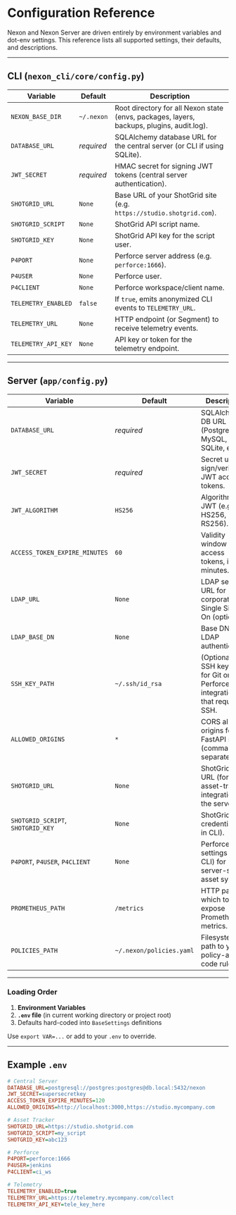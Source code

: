# Configuration Reference

Nexon and Nexon Server are driven entirely by environment variables and dot-env settings. This reference lists all supported settings, their defaults, and descriptions.

---

## CLI (`nexon_cli/core/config.py`)

| Variable            | Default             | Description                                                                                  |
|---------------------|---------------------|----------------------------------------------------------------------------------------------|
| `NEXON_BASE_DIR`    | `~/.nexon`          | Root directory for all Nexon state (envs, packages, layers, backups, plugins, audit.log).   |
| `DATABASE_URL`      | *required*          | SQLAlchemy database URL for the central server (or CLI if using SQLite).                     |
| `JWT_SECRET`        | *required*          | HMAC secret for signing JWT tokens (central server authentication).                          |
| `SHOTGRID_URL`      | `None`              | Base URL of your ShotGrid site (e.g. `https://studio.shotgrid.com`).                         |
| `SHOTGRID_SCRIPT`   | `None`              | ShotGrid API script name.                                                                    |
| `SHOTGRID_KEY`      | `None`              | ShotGrid API key for the script user.                                                        |
| `P4PORT`            | `None`              | Perforce server address (e.g. `perforce:1666`).                                              |
| `P4USER`            | `None`              | Perforce user.                                                                               |
| `P4CLIENT`          | `None`              | Perforce workspace/client name.                                                              |
| `TELEMETRY_ENABLED` | `false`             | If `true`, emits anonymized CLI events to `TELEMETRY_URL`.                                   |
| `TELEMETRY_URL`     | `None`              | HTTP endpoint (or Segment) to receive telemetry events.                                      |
| `TELEMETRY_API_KEY` | `None`              | API key or token for the telemetry endpoint.                                                 |

---

## Server (`app/config.py`)

| Variable                          | Default           | Description                                                                                     |
|-----------------------------------|-------------------|-------------------------------------------------------------------------------------------------|
| `DATABASE_URL`                    | *required*        | SQLAlchemy DB URL (Postgres, MySQL, SQLite, etc.).                                             |
| `JWT_SECRET`                      | *required*        | Secret used to sign/verify JWT access tokens.                                                  |
| `JWT_ALGORITHM`                   | `HS256`           | Algorithm for JWT (e.g. HS256, RS256).                                                          |
| `ACCESS_TOKEN_EXPIRE_MINUTES`     | `60`              | Validity window for access tokens, in minutes.                                                 |
| `LDAP_URL`                        | `None`            | LDAP server URL for corporate Single Sign-On (optional).                                       |
| `LDAP_BASE_DN`                    | `None`            | Base DN for LDAP authentication.                                                                |
| `SSH_KEY_PATH`                    | `~/.ssh/id_rsa`   | (Optional) SSH key path for Git or Perforce integrations that require SSH.                      |
| `ALLOWED_ORIGINS`                 | `*`               | CORS allowed origins for the FastAPI server (comma-separated).                                  |
| `SHOTGRID_URL`                    | `None`            | ShotGrid site URL (for the asset-tracker integration in the server).                           |
| `SHOTGRID_SCRIPT`, `SHOTGRID_KEY` | `None`            | ShotGrid credentials (as in CLI).                                                               |
| `P4PORT`, `P4USER`, `P4CLIENT`    | `None`            | Perforce settings (as in CLI) for server-side asset sync.                                       |
| `PROMETHEUS_PATH`                 | `/metrics`        | HTTP path on which to expose Prometheus metrics.                                               |
| `POLICIES_PATH`                   | `~/.nexon/policies.yaml` | Filesystem path to your policy-as-code rules.                                         |

---

### Loading Order

1. **Environment Variables**  
2. **`.env` file** (in current working directory or project root)  
3. Defaults hard-coded into `BaseSettings` definitions  

Use `export VAR=...` or add to your `.env` to override.  

---

## Example `.env`

```ini
# Central Server
DATABASE_URL=postgresql://postgres:postgres@db.local:5432/nexon
JWT_SECRET=supersecretkey
ACCESS_TOKEN_EXPIRE_MINUTES=120
ALLOWED_ORIGINS=http://localhost:3000,https://studio.mycompany.com

# Asset Tracker
SHOTGRID_URL=https://studio.shotgrid.com
SHOTGRID_SCRIPT=my_script
SHOTGRID_KEY=abc123

# Perforce
P4PORT=perforce:1666
P4USER=jenkins
P4CLIENT=ci_ws

# Telemetry
TELEMETRY_ENABLED=true
TELEMETRY_URL=https://telemetry.mycompany.com/collect
TELEMETRY_API_KEY=tele_key_here
```